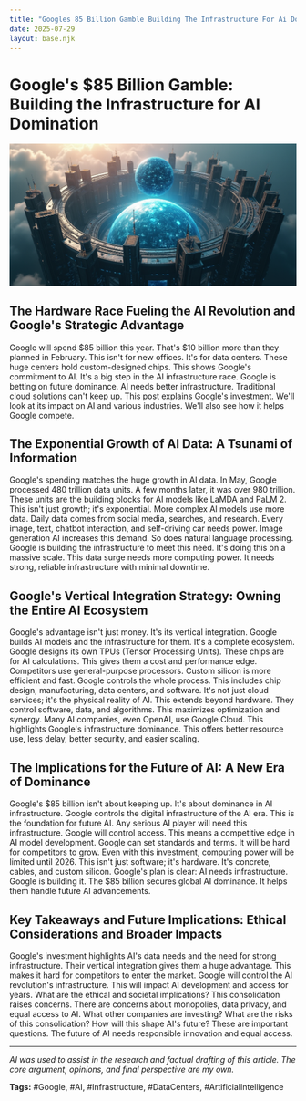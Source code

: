 ```yaml
---
title: "Googles 85 Billion Gamble Building The Infrastructure For Ai Domination"
date: 2025-07-29
layout: base.njk
---
```


# Google's $85 Billion Gamble: Building the Infrastructure for AI Domination

![ALT-TEXT Placeholder](/images/20250729-title-googles-a_img.png)

## The Hardware Race Fueling the AI Revolution and Google's Strategic Advantage

Google will spend $85 billion this year. That's $10 billion more than they planned in February.  This isn't for new offices. It's for data centers. These huge centers hold custom-designed chips.  This shows Google's commitment to AI.  It's a big step in the AI infrastructure race. Google is betting on future dominance. AI needs better infrastructure.  Traditional cloud solutions can't keep up. This post explains Google's investment. We'll look at its impact on AI and various industries.  We'll also see how it helps Google compete.

## The Exponential Growth of AI Data: A Tsunami of Information

Google's spending matches the huge growth in AI data. In May, Google processed 480 trillion data units. A few months later, it was over 980 trillion.  These units are the building blocks for AI models like LaMDA and PaLM 2. This isn't just growth; it's exponential.  More complex AI models use more data. Daily data comes from social media, searches, and research. Every image, text, chatbot interaction, and self-driving car needs power. Image generation AI increases this demand.  So does natural language processing. Google is building the infrastructure to meet this need. It's doing this on a massive scale.  This data surge needs more computing power.  It needs strong, reliable infrastructure with minimal downtime.


## Google's Vertical Integration Strategy: Owning the Entire AI Ecosystem

Google's advantage isn't just money.  It's its vertical integration. Google builds AI models and the infrastructure for them. It's a complete ecosystem.  Google designs its own TPUs (Tensor Processing Units).  These chips are for AI calculations. This gives them a cost and performance edge.  Competitors use general-purpose processors. Custom silicon is more efficient and fast.  Google controls the whole process. This includes chip design, manufacturing, data centers, and software. It's not just cloud services; it's the physical reality of AI. This extends beyond hardware. They control software, data, and algorithms. This maximizes optimization and synergy.  Many AI companies, even OpenAI, use Google Cloud. This highlights Google's infrastructure dominance.  This offers better resource use, less delay, better security, and easier scaling.

## The Implications for the Future of AI: A New Era of Dominance

Google's $85 billion isn't about keeping up. It's about dominance in AI infrastructure.  Google controls the digital infrastructure of the AI era. This is the foundation for future AI. Any serious AI player will need this infrastructure. Google will control access. This means a competitive edge in AI model development. Google can set standards and terms.  It will be hard for competitors to grow. Even with this investment, computing power will be limited until 2026. This isn't just software; it's hardware. It's concrete, cables, and custom silicon.  Google's plan is clear: AI needs infrastructure. Google is building it. The $85 billion secures global AI dominance.  It helps them handle future AI advancements.


## Key Takeaways and Future Implications: Ethical Considerations and Broader Impacts

Google's investment highlights AI's data needs and the need for strong infrastructure.  Their vertical integration gives them a huge advantage. This makes it hard for competitors to enter the market. Google will control the AI revolution's infrastructure. This will impact AI development and access for years.  What are the ethical and societal implications?  This consolidation raises concerns. There are concerns about monopolies, data privacy, and equal access to AI. What other companies are investing? What are the risks of this consolidation? How will this shape AI's future?  These are important questions.  The future of AI needs responsible innovation and equal access.


---

*AI was used to assist in the research and factual drafting of this article. The core argument, opinions, and final perspective are my own.*

**Tags:** #Google, #AI, #Infrastructure, #DataCenters, #ArtificialIntelligence

